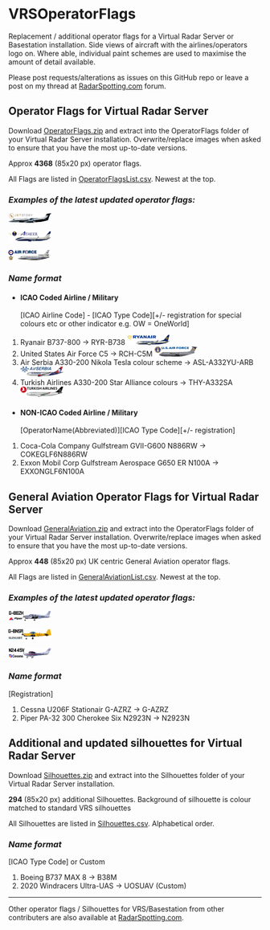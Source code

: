 # VRSOperatorFlags

Replacement / additional operator flags for a Virtual Radar Server or Basestation installation. Side views of aircraft with the airlines/operators logo on. Where able, individual paint schemes are used to maximise the amount of detail available. 

Please post requests/alterations as issues on this GitHub repo or leave a post on my thread at [RadarSpotting.com](https://radarspotting.com/forum/index.php/topic,11887.0.html) forum. 

## Operator Flags for Virtual Radar Server

Download [OperatorFlags.zip](https://github.com/rikgale/VRSOperatorFlags/raw/main/OperatorFlags.zip) and extract into the OperatorFlags folder of your Virtual Radar Server installation. Overwrite/replace images when asked to ensure that you have the most up-to-date versions.

Approx **4368** (85x20 px) operator flags. 

All Flags are listed in [OperatorFlagsList.csv](https://github.com/rikgale/VRSOperatorFlags/raw/main/OperatorFlagsList.csv). Newest at the top. 

### *Examples of the latest updated operator flags:*

![alt text](https://github.com/rikgale/VRSOperatorFlags/blob/main/Latest/Fleet/Latest1.bmp " ")

![alt text](https://github.com/rikgale/VRSOperatorFlags/blob/main/Latest/Fleet/Latest2.bmp " ")

![alt text](https://github.com/rikgale/VRSOperatorFlags/blob/main/Latest/Fleet/Latest3.bmp " ")

### *Name format*
+ #### ICAO Coded Airline / Military

    [ICAO Airline Code] - [ICAO Type Code][+/- registration for special colours etc or other indicator e.g. OW = OneWorld]
    

1. Ryanair B737-800 -> RYR-B738 ![alt text](https://github.com/rikgale/VRSOperatorFlags/blob/main/Latest/eg/RYR-B738.bmp "RYR-B738")
2. United States Air Force C5 -> RCH-C5M ![alt text](https://github.com/rikgale/VRSOperatorFlags/blob/main/Latest/eg/RCH-C5M.bmp "RCH-C5M.")
3. Air Serbia A330-200 Nikola Tesla colour scheme -> ASL-A332YU-ARB ![alt text](https://github.com/rikgale/VRSOperatorFlags/blob/main/Latest/eg/ASL-A332YU-ARB.bmp "ASL-A332YU-ARB")
4. Turkish Airlines A330-200 Star Alliance colours -> THY-A332SA ![alt text](https://github.com/rikgale/VRSOperatorFlags/blob/main/Latest/eg/THY-A332SA.bmp "THY-A332SA")


+ #### NON-ICAO Coded Airline / Military
    [OperatorName(Abbreviated)][ICAO Type Code][+/- registration]
  
  
1. Coca-Cola Company Gulfstream GVII-G600 N886RW -> COKEGLF6N886RW
2. Exxon Mobil Corp	Gulfstream Aerospace G650 ER N100A -> EXXONGLF6N100A



## General Aviation Operator Flags for Virtual Radar Server

Download [GeneralAviation.zip](https://github.com/rikgale/VRSOperatorFlags/raw/main/GeneralAviation.zip) and extract into the OperatorFlags folder of your Virtual Radar Server installation. Overwrite/replace images when asked to ensure that you have the most up-to-date versions.

Approx **448** (85x20 px) UK centric General Aviation operator flags.

All Flags are listed in [GeneralAviationList.csv](https://github.com/rikgale/VRSOperatorFlags/raw/main/GeneralAviationList.csv). Newest at the top.

### *Examples of the latest updated operator flags:*

![alt text](https://github.com/rikgale/VRSOperatorFlags/blob/main/Latest/GA/Latest1.bmp " ")

![alt text](https://github.com/rikgale/VRSOperatorFlags/blob/main/Latest/GA/Latest2.bmp " ")

![alt text](https://github.com/rikgale/VRSOperatorFlags/blob/main/Latest/GA/Latest3.bmp " ")

### *Name format*

[Registration]

1. Cessna U206F Stationair G-AZRZ -> G-AZRZ
2. Piper PA-32 300 Cherokee Six N2923N -> N2923N




## Additional and updated silhouettes for Virtual Radar Server

Download [Silhouettes.zip](https://github.com/rikgale/VRSOperatorFlags/raw/main/Silhouettes.zip) and extract into the Silhouettes folder of your Virtual Radar Server installation. 

**294** (85x20 px) additional Silhouettes. Background of silhouette is colour matched to standard VRS silhouettes

All Silhouettes are listed in [Silhouettes.csv](https://github.com/rikgale/VRSOperatorFlags/raw/main/Silhouettes.csv). Alphabetical order. 

### *Name format*

[ICAO Type Code] or Custom

1. Boeing B737 MAX 8 -> B38M
2. 2020 Windracers Ultra-UAS -> UOSUAV (Custom)

---

Other operator flags / Silhouettes for VRS/Basestation from other contributers are also available at [RadarSpotting.com](https://radarspotting.com/forum/index.php?action=forum).
